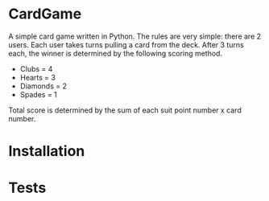 # CardGame

A simple card game written in Python. The rules are very simple: there are 2 users. Each user takes turns pulling a card from the deck. After 3 turns each, the winner is determined by the following scoring method.

- Clubs = 4
- Hearts = 3
- Diamonds = 2
- Spades = 1

Total score is determined by the sum of each suit point number x card number.

# Installation

# Tests

